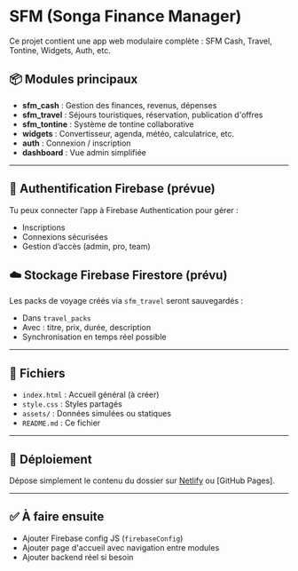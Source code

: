 
# SFM (Songa Finance Manager)

Ce projet contient une app web modulaire complète : SFM Cash, Travel, Tontine, Widgets, Auth, etc.

## 📦 Modules principaux
- **sfm_cash** : Gestion des finances, revenus, dépenses
- **sfm_travel** : Séjours touristiques, réservation, publication d'offres
- **sfm_tontine** : Système de tontine collaborative
- **widgets** : Convertisseur, agenda, météo, calculatrice, etc.
- **auth** : Connexion / inscription
- **dashboard** : Vue admin simplifiée

---

## 🔐 Authentification Firebase (prévue)
Tu peux connecter l’app à Firebase Authentication pour gérer :
- Inscriptions
- Connexions sécurisées
- Gestion d’accès (admin, pro, team)

## ☁️ Stockage Firebase Firestore (prévu)
Les packs de voyage créés via `sfm_travel` seront sauvegardés :
- Dans `travel_packs`
- Avec : titre, prix, durée, description
- Synchronisation en temps réel possible

---

## 📁 Fichiers
- `index.html` : Accueil général (à créer)
- `style.css` : Styles partagés
- `assets/` : Données simulées ou statiques
- `README.md` : Ce fichier

---

## 🚀 Déploiement
Dépose simplement le contenu du dossier sur [Netlify](https://netlify.com) ou [GitHub Pages].

---

## ✅ À faire ensuite
- Ajouter Firebase config JS (`firebaseConfig`)
- Ajouter page d'accueil avec navigation entre modules
- Ajouter backend réel si besoin

